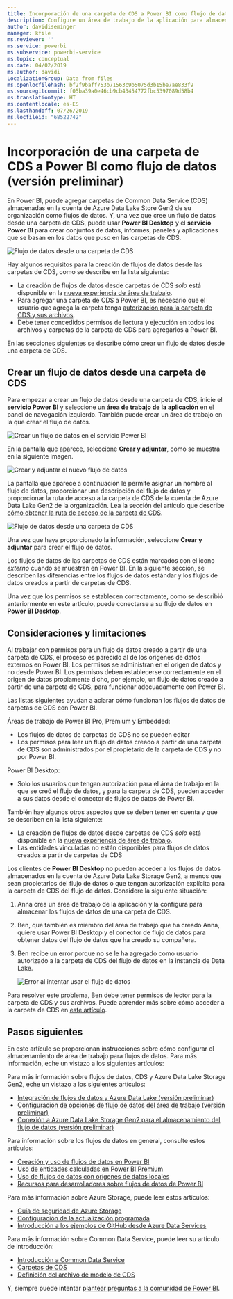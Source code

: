 ```yaml
---
title: Incorporación de una carpeta de CDS a Power BI como flujo de datos
description: Configure un área de trabajo de la aplicación para almacenar sus archivos de definición de flujo de datos y de datos en Azure Data Lake Storage Gen2.
author: davidiseminger
manager: kfile
ms.reviewer: ''
ms.service: powerbi
ms.subservice: powerbi-service
ms.topic: conceptual
ms.date: 04/02/2019
ms.author: davidi
LocalizationGroup: Data from files
ms.openlocfilehash: bf2f9baff753b71563c9b5075d3b15be7ae833f9
ms.sourcegitcommit: f05ba39a0e46cb9cb43454772fbc5397089d58b4
ms.translationtype: HT
ms.contentlocale: es-ES
ms.lasthandoff: 07/26/2019
ms.locfileid: "68522742"
---
```

# <a name="add-a-cdm-folder-to-power-bi-as-a-dataflow-preview"></a>Incorporación de una carpeta de CDS a Power BI como flujo de datos (versión preliminar)

En Power BI, puede agregar carpetas de Common Data Service (CDS) almacenadas en la cuenta de Azure Data Lake Store Gen2 de su organización como flujos de datos. Y, una vez que cree un flujo de datos desde una carpeta de CDS, puede usar **Power BI Desktop** y el **servicio Power BI** para crear conjuntos de datos, informes, paneles y aplicaciones que se basan en los datos que puso en las carpetas de CDS.

![Flujo de datos desde una carpeta de CDS](media/service-dataflows-add-cdm-folder/dataflow-from-cdm-folder_01.jpg)

Hay algunos requisitos para la creación de flujos de datos desde las carpetas de CDS, como se describe en la lista siguiente:

* La creación de flujos de datos desde carpetas de CDS *solo* está disponible en la [nueva experiencia de área de trabajo](service-create-the-new-workspaces.md). 
* Para agregar una carpeta de CDS a Power BI, es necesario que el usuario que agrega la carpeta tenga [autorización para la carpeta de CDS y sus archivos](https://go.microsoft.com/fwlink/?linkid=2029121).
* Debe tener concedidos permisos de lectura y ejecución en todos los archivos y carpetas de la carpeta de CDS para agregarlos a Power BI.

En las secciones siguientes se describe cómo crear un flujo de datos desde una carpeta de CDS.

## <a name="create-a-dataflow-from-a-cdm-folder"></a>Crear un flujo de datos desde una carpeta de CDS

Para empezar a crear un flujo de datos desde una carpeta de CDS, inicie el **servicio Power BI** y seleccione un **área de trabajo de la aplicación** en el panel de navegación izquierdo. También puede crear un área de trabajo en la que crear el flujo de datos.

![Crear un flujo de datos en el servicio Power BI](media/service-dataflows-add-cdm-folder/dataflow-from-cdm-folder_02.jpg)

En la pantalla que aparece, seleccione **Crear y adjuntar**, como se muestra en la siguiente imagen.

![Crear y adjuntar el nuevo flujo de datos](media/service-dataflows-add-cdm-folder/dataflow-from-cdm-folder_03.jpg)

La pantalla que aparece a continuación le permite asignar un nombre al flujo de datos, proporcionar una descripción del flujo de datos y proporcionar la ruta de acceso a la carpeta de CDS de la cuenta de Azure Data Lake Gen2 de la organización. Lea la sección del artículo que describe [cómo obtener la ruta de acceso de la carpeta de CDS](service-dataflows-configure-workspace-storage-settings.md#get-the-uri-of-stored-dataflow-files). 

![Flujo de datos desde una carpeta de CDS](media/service-dataflows-add-cdm-folder/dataflow-from-cdm-folder_01.jpg)

Una vez que haya proporcionado la información, seleccione **Crear y adjuntar** para crear el flujo de datos.

Los flujos de datos de las carpetas de CDS están marcados con el icono *externo* cuando se muestran en Power BI. En la siguiente sección, se describen las diferencias entre los flujos de datos estándar y los flujos de datos creados a partir de carpetas de CDS.

Una vez que los permisos se establecen correctamente, como se describió anteriormente en este artículo, puede conectarse a su flujo de datos en **Power BI Desktop**.


## <a name="considerations-and-limitations"></a>Consideraciones y limitaciones

Al trabajar con permisos para un flujo de datos creado a partir de una carpeta de CDS, el proceso es parecido al de los orígenes de datos externos en Power BI. Los permisos se administran en el origen de datos y no desde Power BI. Los permisos deben establecerse correctamente en el origen de datos propiamente dicho, por ejemplo, un flujo de datos creado a partir de una carpeta de CDS, para funcionar adecuadamente con Power BI.

Las listas siguientes ayudan a aclarar cómo funcionan los flujos de datos de carpetas de CDS con Power BI.

Áreas de trabajo de Power BI Pro, Premium y Embedded:
* Los flujos de datos de carpetas de CDS no se pueden editar
* Los permisos para leer un flujo de datos creado a partir de una carpeta de CDS son administrados por el propietario de la carpeta de CDS y no por Power BI.

Power BI Desktop:
* Solo los usuarios que tengan autorización para el área de trabajo en la que se creó el flujo de datos, y para la carpeta de CDS, pueden acceder a sus datos desde el conector de flujos de datos de Power BI.


También hay algunos otros aspectos que se deben tener en cuenta y que se describen en la lista siguiente:

* La creación de flujos de datos desde carpetas de CDS *solo* está disponible en la [nueva experiencia de área de trabajo](service-create-the-new-workspaces.md).
* Las entidades vinculadas no están disponibles para flujos de datos creados a partir de carpetas de CDS


Los clientes de **Power BI Desktop** no pueden acceder a los flujos de datos almacenados en la cuenta de Azure Data Lake Storage Gen2, a menos que sean propietarios del flujo de datos o que tengan autorización explícita para la carpeta de CDS del flujo de datos. Considere la siguiente situación:

1.  Anna crea un área de trabajo de la aplicación y la configura para almacenar los flujos de datos de una carpeta de CDS.
2.  Ben, que también es miembro del área de trabajo que ha creado Anna, quiere usar Power BI Desktop y el conector de flujo de datos para obtener datos del flujo de datos que ha creado su compañera.
3.  Ben recibe un error porque no se le ha agregado como usuario autorizado a la carpeta de CDS del flujo de datos en la instancia de Data Lake.

    ![Error al intentar usar el flujo de datos](media/service-dataflows-configure-workspace-storage-settings/dataflow-storage-settings_08.jpg)

Para resolver este problema, Ben debe tener permisos de lector para la carpeta de CDS y sus archivos. Puede aprender más sobre cómo acceder a la carpeta de CDS en [este artículo](https://go.microsoft.com/fwlink/?linkid=2029121).


## <a name="next-steps"></a>Pasos siguientes

En este artículo se proporcionan instrucciones sobre cómo configurar el almacenamiento de área de trabajo para flujos de datos. Para más información, eche un vistazo a los siguientes artículos:

Para más información sobre flujos de datos, CDS y Azure Data Lake Storage Gen2, eche un vistazo a los siguientes artículos:

* [Integración de flujos de datos y Azure Data Lake (versión preliminar)](service-dataflows-azure-data-lake-integration.md)
* [Configuración de opciones de flujo de datos del área de trabajo (versión preliminar)](service-dataflows-configure-workspace-storage-settings.md)
* [Conexión a Azure Data Lake Storage Gen2 para el almacenamiento del flujo de datos (versión preliminar)](service-dataflows-connect-azure-data-lake-storage-gen2.md)

Para información sobre los flujos de datos en general, consulte estos artículos:

* [Creación y uso de flujos de datos en Power BI](service-dataflows-create-use.md)
* [Uso de entidades calculadas en Power BI Premium](service-dataflows-computed-entities-premium.md)
* [Uso de flujos de datos con orígenes de datos locales](service-dataflows-on-premises-gateways.md)
* [Recursos para desarrolladores sobre flujos de datos de Power BI](service-dataflows-developer-resources.md)

Para más información sobre Azure Storage, puede leer estos artículos:
* [Guía de seguridad de Azure Storage](https://docs.microsoft.com/azure/storage/common/storage-security-guide)
* [Configuración de la actualización programada](refresh-scheduled-refresh.md)
* [Introducción a los ejemplos de GitHub desde Azure Data Services](https://aka.ms/cdmadstutorial)

Para más información sobre Common Data Service, puede leer su artículo de introducción:
* [Introducción a Common Data Service](https://docs.microsoft.com/powerapps/common-data-model/overview)
* [Carpetas de CDS](https://go.microsoft.com/fwlink/?linkid=2045304)
* [Definición del archivo de modelo de CDS](https://go.microsoft.com/fwlink/?linkid=2045521)

Y, siempre puede intentar [plantear preguntas a la comunidad de Power BI](http://community.powerbi.com/).

